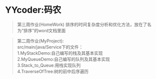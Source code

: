 # YYcoder:码农

> 第三周作业(HomeWork)
    排序的时间复杂度分析和优化方法，放在了名为“排序”的word文档里面  
    
>第二周作业(MyProject):  
    src/main/java/Service下的文件：   
    1.MyStackDemo:自己编写的栈及其基本实现  
    2.MyQueueDemo:自己编写的队列及其基本实现  
    3.Stack_to_Queue:用栈实现队列  
    4.TraverseOfTree:树的前中后序遍历
    
    
     
